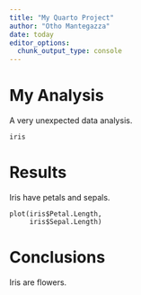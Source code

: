 ```yaml
---
title: "My Quarto Project"
author: "Otho Mantegazza"
date: today
editor_options: 
  chunk_output_type: console
---
```


# My Analysis

A very unexpected data analysis.

```{r}
iris
```

# Results

Iris have petals and sepals.

```{r}
plot(iris$Petal.Length,
     iris$Sepal.Length)
```

# Conclusions

Iris are flowers.
